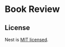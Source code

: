 # Book Review

## License

Nest is [MIT licensed](https://github.com/nestjs/nest/blob/master/LICENSE).
